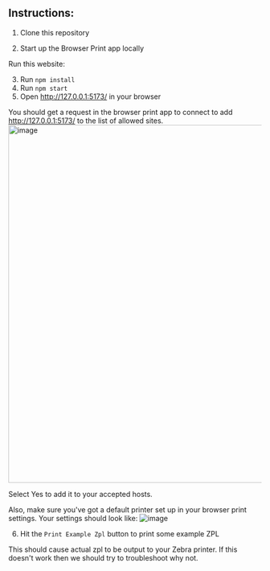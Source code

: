 ## Instructions: 
1. Clone this repository

2. Start up the Browser Print app locally

Run this website:

3. Run `npm install`
4. Run `npm start`
5. Open http://127.0.0.1:5173/ in your browser

You should get a request in the browser print app to connect to add http://127.0.0.1:5173/ to the list of allowed sites. 
<img width="712" alt="image" src="https://github.com/tnrich/zplTryout/assets/2730609/fdca9e02-f90c-4b18-9edd-a26073a26d6b">

Select Yes to add it to your accepted hosts. 

Also, make sure you've got a default printer set up in your browser print settings. Your settings should look like: 
![image](https://github.com/tnrich/zplTryout/assets/2730609/d5eb9f50-7c01-4a79-85ba-fd2f15c2190b)


6. Hit the `Print Example Zpl` button to print some example ZPL

This should cause actual zpl to be output to your Zebra printer. If this doesn't work then we should try to troubleshoot why not. 

